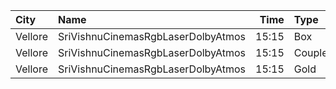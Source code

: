 | City    | Name                               |  Time | Type   | Price | Capacity | Booked |
| :------ | :--------------------------------- | ----: | :----- | ----: | -------: | -----: |
| Vellore | SriVishnuCinemasRgbLaserDolbyAtmos | 15:15 | Box    |  130₹ |       18 |     18 |
| Vellore | SriVishnuCinemasRgbLaserDolbyAtmos | 15:15 | Couple |  130₹ |       20 |      2 |
| Vellore | SriVishnuCinemasRgbLaserDolbyAtmos | 15:15 | Gold   |  110₹ |      247 |    133 |